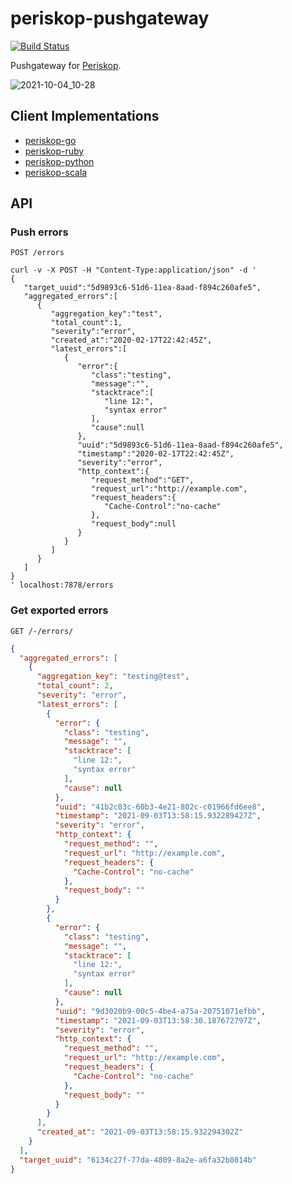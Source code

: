 # periskop-pushgateway

[![Build Status](https://api.cirrus-ci.com/github/periskop-dev/periskop-pushgateway.svg)](https://cirrus-ci.com/github/periskop-dev/periskop-pushgateway)

Pushgateway for [Periskop](https://github.com/periskop-dev/periskop).

![2021-10-04_10-28](https://user-images.githubusercontent.com/280193/135818707-ad1d62b1-e65c-4878-a6e0-19d2f37e8022.png)

## Client Implementations

* [periskop-go](https://github.com/periskop-dev/periskop-go#using-push-gateway)
* [periskop-ruby](https://github.com/periskop-dev/periskop-ruby#use-a-rack-middleware)
* [periskop-python](https://github.com/periskop-dev/periskop-python#using-push-gateway)
* [periskop-scala](https://github.com/periskop-dev/periskop-scala#using-push-gateway)

## API

### Push errors

`POST /errors`

```
curl -v -X POST -H "Content-Type:application/json" -d '
{
   "target_uuid":"5d9893c6-51d6-11ea-8aad-f894c260afe5",
   "aggregated_errors":[
      {
         "aggregation_key":"test",
         "total_count":1,
         "severity":"error",
         "created_at":"2020-02-17T22:42:45Z",
         "latest_errors":[
            {
               "error":{
                  "class":"testing",
                  "message":"",
                  "stacktrace":[
                     "line 12:",
                     "syntax error"
                  ],
                  "cause":null
               },
               "uuid":"5d9893c6-51d6-11ea-8aad-f894c260afe5",
               "timestamp":"2020-02-17T22:42:45Z",
               "severity":"error",
               "http_context":{
                  "request_method":"GET",
                  "request_url":"http://example.com",
                  "request_headers":{
                     "Cache-Control":"no-cache"
                  },
                  "request_body":null
               }
            }
         ]
      }
   ]
}                                           
' localhost:7878/errors
```

### Get exported errors

`GET /-/errors/`

```json
{
  "aggregated_errors": [
    {
      "aggregation_key": "testing@test",
      "total_count": 2,
      "severity": "error",
      "latest_errors": [
        {
          "error": {
            "class": "testing",
            "message": "",
            "stacktrace": [
              "line 12:",
              "syntax error"
            ],
            "cause": null
          },
          "uuid": "41b2c83c-60b3-4e21-802c-c01966fd6ee8",
          "timestamp": "2021-09-03T13:58:15.932289427Z",
          "severity": "error",
          "http_context": {
            "request_method": "",
            "request_url": "http://example.com",
            "request_headers": {
              "Cache-Control": "no-cache"
            },
            "request_body": ""
          }
        },
        {
          "error": {
            "class": "testing",
            "message": "",
            "stacktrace": [
              "line 12:",
              "syntax error"
            ],
            "cause": null
          },
          "uuid": "9d3020b9-00c5-4be4-a75a-20751071efbb",
          "timestamp": "2021-09-03T13:58:30.187672797Z",
          "severity": "error",
          "http_context": {
            "request_method": "",
            "request_url": "http://example.com",
            "request_headers": {
              "Cache-Control": "no-cache"
            },
            "request_body": ""
          }
        }
      ],
      "created_at": "2021-09-03T13:58:15.932294302Z"
    }
  ],
  "target_uuid": "6134c27f-77da-4809-8a2e-a6fa32b8014b"
}
```
